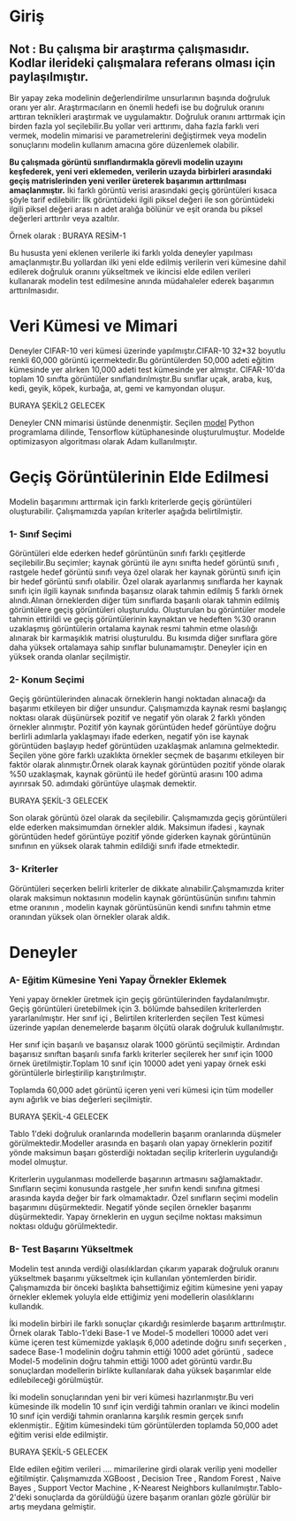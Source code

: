 ﻿# Giriş

## Not : Bu çalışma bir araştırma çalışmasıdır. Kodlar ilerideki çalışmalara referans olması için paylaşılmıştır.

Bir yapay zeka modelinin değerlendirilme unsurlarının başında doğruluk oranı yer alır. Araştırmacıların en önemli hedefi ise bu doğruluk oranını arttıran teknikleri araştırmak ve uygulamaktır. Doğruluk oranını arttırmak için birden fazla yol seçilebilir.Bu yollar veri arttırımı, daha fazla farklı veri vermek, modelin mimarisi ve parametrelerini değiştirmek veya modelin sonuçlarını modelin kullanım amacına göre düzenlemek olabilir.

**Bu çalışmada görüntü sınıflandırmakla görevli modelin uzayını keşfederek, yeni veri eklemeden, verilerin uzayda birbirleri arasındaki geçiş matrislerinden yeni veriler üreterek başarımın arttırılması amaçlanmıştır.** İki farklı görüntü verisi arasındaki geçiş görüntüleri kısaca şöyle tarif edilebilir: İlk görüntüdeki ilgili piksel değeri ile son görüntüdeki ilgili piksel değeri arası n adet aralığa bölünür ve eşit oranda bu piksel değerleri arttırılır veya azaltılır.

Örnek olarak : 
BURAYA RESİM-1 

Bu hususta yeni eklenen verilerle iki farklı yolda deneyler yapılması amaçlanmıştır.Bu yollardan ilki yeni elde edilmiş verilerin veri kümesine dahil edilerek doğruluk oranını yükseltmek ve ikincisi elde edilen verileri kullanarak modelin test edilmesine anında müdahaleler ederek başarımın arttırılmasıdır.
# Veri Kümesi ve Mimari
Deneyler CIFAR-10 veri kümesi üzerinde yapılmıştır.CIFAR-10 32*32 boyutlu renkli 60,000 görüntü içermektedir.Bu görüntülerden 50,000 adeti eğitim kümesinde yer alırken 10,000 adeti test kümesinde yer almıştır. CIFAR-10'da toplam 10 sınıfta görüntüler sınıflandırılmıştır.Bu sınıflar uçak, araba, kuş, kedi, geyik, köpek, kurbağa, at, gemi ve kamyondan oluşur.

BURAYA ŞEKİL2 GELECEK

Deneyler CNN mimarisi üstünde denenmiştir. Seçilen [model](https://towardsdatascience.com/cifar-10-image-classification-in-tensorflow-5b501f7dc77c) Python programlama dilinde, Tensorflow kütüphanesinde oluşturulmuştur. Modelde optimizasyon algoritması olarak Adam kullanılmıştır.



# Geçiş Görüntülerinin Elde Edilmesi

Modelin başarımını arttırmak için farklı kriterlerde geçiş görüntüleri oluşturabilir. Çalışmamızda yapılan kriterler aşağıda belirtilmiştir.
### 1- Sınıf Seçimi
  Görüntüleri elde ederken hedef görüntünün sınıfı farklı çeşitlerde seçilebilir.Bu seçimler; kaynak görüntü ile aynı sınıfta hedef görüntü sınıfı , rastgele hedef görüntü sınıfı veya özel olarak her kaynak görüntü sınıfı için bir hedef görüntü sınıfı olabilir. Özel olarak ayarlanmış sınıflarda her kaynak sınıfı için ilgili kaynak sınıfında başarısız olarak tahmin edilmiş 5 farklı örnek alındı.Alınan örneklerden diğer tüm sınıflarda başarılı olarak tahmin edilmiş görüntülere geçiş görüntüleri oluşturuldu. Oluşturulan bu görüntüler modele tahmin ettirildi ve geçiş görüntülerinin kaynaktan ve hedeften \%30 oranın uzaklaşmış görüntülerin ortalama kaynak resmi tahmin etme olasılığı alınarak bir karmaşıklık matrisi oluşturuldu. Bu kısımda diğer sınıflara göre daha yüksek ortalamaya sahip sınıflar bulunamamıştır. Deneyler için en yüksek oranda olanlar seçilmiştir.    
### 2- Konum Seçimi 
 Geçiş görüntülerinden alınacak örneklerin hangi noktadan alınacağı da başarımı etkileyen bir diğer unsundur. Çalışmamızda kaynak resmi başlangıç noktası olarak düşünürsek pozitif ve negatif yön olarak 2 farklı yönden örnekler alınmıştır. Pozitif yön kaynak görüntüden hedef görüntüye doğru berlirli adımlarla yaklaşmayı ifade ederken, negatif yön ise kaynak görüntüden başlayıp hedef görüntüden uzaklaşmak anlamına gelmektedir.
Seçilen yöne göre farklı uzaklıkta örnekler seçmek de başarımı etkileyen bir faktör olarak alınmıştır.Örnek olarak kaynak görüntüden pozitif yönde olarak \%50 uzaklaşmak, kaynak görüntü ile hedef görüntü arasını 100 adıma ayırırsak 50. adımdaki görüntüye ulaşmak demektir.

BURAYA ŞEKİL-3 GELECEK

Son olarak görüntü özel olarak da seçilebilir. Çalışmamızda geçiş görüntüleri elde ederken maksimumdan örnekler aldık. Maksimun ifadesi , kaynak görüntüden hedef görüntüye pozitif yönde giderken kaynak görüntünün sınıfının en yüksek olarak tahmin edildiği sınıfı ifade etmektedir.

### 3- Kriterler
Görüntüleri seçerken belirli kriterler de dikkate alınabilir.Çalışmamızda kriter olarak maksimun noktasının modelin kaynak görüntüsünün sınıfını tahmin etme oranının , modelin kaynak görüntüsünün kendi sınıfını tahmin etme oranından yüksek olan örnekler olarak aldık.


# Deneyler

### A- Eğitim Kümesine Yeni Yapay Örnekler Eklemek
Yeni yapay örnekler üretmek için geçiş görüntülerinden faydalanılmıştır. Geçiş görüntüleri üretebilmek için 3. bölümde bahsedilen  kriterlerden yararlanılmıştır. Her sınıf içi , Belirtilen kriterlerden seçilen Test kümesi üzerinde yapılan denemelerde başarım ölçütü olarak doğruluk kullanılmıştır.

Her sınıf için başarılı ve başarısız olarak 1000 görüntü seçilmiştir. Ardından başarısız sınıftan başarılı sınıfa farklı kriterler seçilerek her sınıf için 1000 örnek üretilmiştir.Toplam 10 sınıf için 10000 adet yeni yapay örnek eski görüntülerle birleştirilip karıştırılmıştır. 

Toplamda 60,000 adet görüntü içeren yeni veri kümesi için tüm modeller aynı ağırlık ve bias değerleri seçilmiştir.

BURAYA ŞEKİL-4 GELECEK

Tablo 1'deki doğruluk oranlarında modellerin başarım oranlarında düşmeler görülmektedir.Modeller arasında en başarılı olan yapay örneklerin pozitif yönde maksimun başarı gösterdiği noktadan seçilip kriterlerin uygulandığı model olmuştur.

Kriterlerin uygulanması modellerde başarının artmasını sağlamaktadır. Sınıfların seçimi konusunda rastgele ,her sınıfın kendi sınıfına gitmesi arasında kayda değer bir fark olmamaktadır. Özel sınıfların seçimi modelin başarımını düşürmektedir. Negatif yönde seçilen örnekler başarımı düşürmektedir. Yapay örneklerin en uygun seçilme noktası maksimun noktası olduğu görülmektedir.

### B- Test Başarını Yükseltmek
Modelin test anında verdiği olasılıklardan çıkarım yaparak doğruluk oranını yükseltmek başarımı yükseltmek için kullanılan yöntemlerden biridir. Çalışmamızda bir önceki başlıkta bahsettiğimiz
eğitim kümesine yeni yapay örnekler eklemek yoluyla elde ettiğimiz yeni modellerin olasılıklarını kullandık.

İki modelin birbiri ile farklı sonuçlar çıkardığı resimlerde başarım arttırılmıştır. Örnek olarak Tablo-1'deki Base-1 ve Model-5 modelleri 10000 adet veri küme içeren test kümemizde yaklaşık 6,000 adetinde doğru sınıfı seçerken , sadece Base-1 modelinin doğru tahmin ettiği 1000 adet görüntü , sadece Model-5 modelinin doğru tahmin ettiği 1000 adet görüntü vardır.Bu sonuçlardan modellerin birlikte kullanılarak daha yüksek başarımlar elde edilebileceği görülmüştür.

İki modelin sonuçlarından yeni bir veri kümesi hazırlanmıştır.Bu veri kümesinde ilk modelin 10 sınıf için verdiği tahmin oranları ve ikinci modelin 10 sınıf için verdiği tahmin oranlarına karşılık resmin gerçek sınıfı eklenmiştir.. Eğitim kümesindeki tüm görüntülerden toplamda 50,000 adet eğitim verisi elde edilmiştir.

BURAYA ŞEKİL-5 GELECEK

Elde edilen eğitim verileri .... mimarilerine girdi olarak verilip yeni modeller eğitilmiştir. Çalışmamızda XGBoost , Decision Tree , Random Forest , Naive Bayes , Support Vector Machine , K-Nearest Neighbors kullanılmıştır.Tablo-2'deki sonuçlarda da görüldüğü üzere başarım oranları gözle görülür bir artış meydana gelmiştir.


